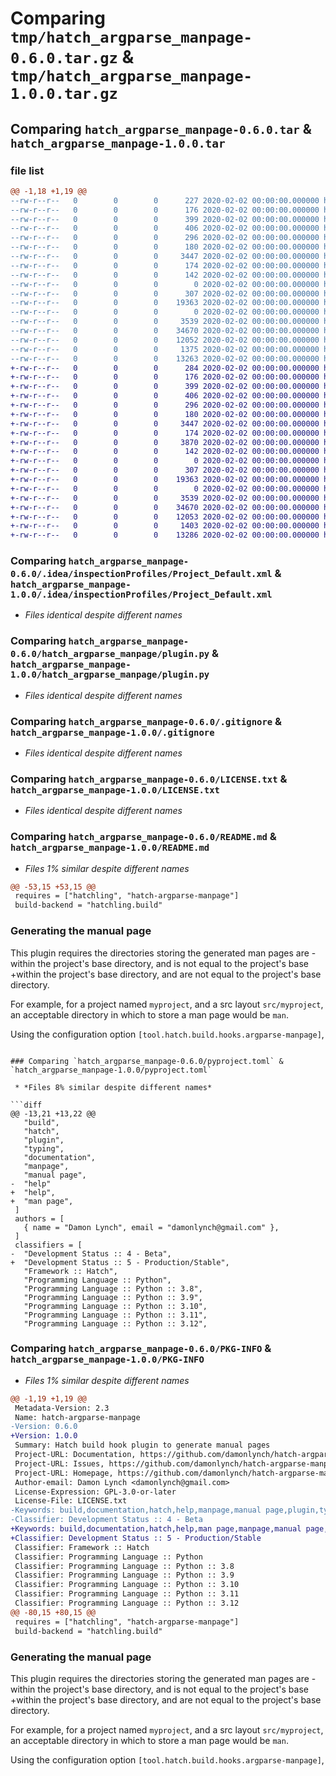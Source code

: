 # Comparing `tmp/hatch_argparse_manpage-0.6.0.tar.gz` & `tmp/hatch_argparse_manpage-1.0.0.tar.gz`

## Comparing `hatch_argparse_manpage-0.6.0.tar` & `hatch_argparse_manpage-1.0.0.tar`

### file list

```diff
@@ -1,18 +1,19 @@
--rw-r--r--   0        0        0      227 2020-02-02 00:00:00.000000 hatch_argparse_manpage-0.6.0/CHANGES.md
--rw-r--r--   0        0        0      176 2020-02-02 00:00:00.000000 hatch_argparse_manpage-0.6.0/.idea/.gitignore
--rw-r--r--   0        0        0      399 2020-02-02 00:00:00.000000 hatch_argparse_manpage-0.6.0/.idea/hatch-argparse-manpage.iml
--rw-r--r--   0        0        0      406 2020-02-02 00:00:00.000000 hatch_argparse_manpage-0.6.0/.idea/misc.xml
--rw-r--r--   0        0        0      296 2020-02-02 00:00:00.000000 hatch_argparse_manpage-0.6.0/.idea/modules.xml
--rw-r--r--   0        0        0      180 2020-02-02 00:00:00.000000 hatch_argparse_manpage-0.6.0/.idea/vcs.xml
--rw-r--r--   0        0        0     3447 2020-02-02 00:00:00.000000 hatch_argparse_manpage-0.6.0/.idea/inspectionProfiles/Project_Default.xml
--rw-r--r--   0        0        0      174 2020-02-02 00:00:00.000000 hatch_argparse_manpage-0.6.0/.idea/inspectionProfiles/profiles_settings.xml
--rw-r--r--   0        0        0      142 2020-02-02 00:00:00.000000 hatch_argparse_manpage-0.6.0/hatch_argparse_manpage/__about__.py
--rw-r--r--   0        0        0        0 2020-02-02 00:00:00.000000 hatch_argparse_manpage-0.6.0/hatch_argparse_manpage/__init__.py
--rw-r--r--   0        0        0      307 2020-02-02 00:00:00.000000 hatch_argparse_manpage-0.6.0/hatch_argparse_manpage/hooks.py
--rw-r--r--   0        0        0    19363 2020-02-02 00:00:00.000000 hatch_argparse_manpage-0.6.0/hatch_argparse_manpage/plugin.py
--rw-r--r--   0        0        0        0 2020-02-02 00:00:00.000000 hatch_argparse_manpage-0.6.0/hatch_argparse_manpage/py.typed
--rw-r--r--   0        0        0     3539 2020-02-02 00:00:00.000000 hatch_argparse_manpage-0.6.0/.gitignore
--rw-r--r--   0        0        0    34670 2020-02-02 00:00:00.000000 hatch_argparse_manpage-0.6.0/LICENSE.txt
--rw-r--r--   0        0        0    12052 2020-02-02 00:00:00.000000 hatch_argparse_manpage-0.6.0/README.md
--rw-r--r--   0        0        0     1375 2020-02-02 00:00:00.000000 hatch_argparse_manpage-0.6.0/pyproject.toml
--rw-r--r--   0        0        0    13263 2020-02-02 00:00:00.000000 hatch_argparse_manpage-0.6.0/PKG-INFO
+-rw-r--r--   0        0        0      284 2020-02-02 00:00:00.000000 hatch_argparse_manpage-1.0.0/CHANGES.md
+-rw-r--r--   0        0        0      176 2020-02-02 00:00:00.000000 hatch_argparse_manpage-1.0.0/.idea/.gitignore
+-rw-r--r--   0        0        0      399 2020-02-02 00:00:00.000000 hatch_argparse_manpage-1.0.0/.idea/hatch-argparse-manpage.iml
+-rw-r--r--   0        0        0      406 2020-02-02 00:00:00.000000 hatch_argparse_manpage-1.0.0/.idea/misc.xml
+-rw-r--r--   0        0        0      296 2020-02-02 00:00:00.000000 hatch_argparse_manpage-1.0.0/.idea/modules.xml
+-rw-r--r--   0        0        0      180 2020-02-02 00:00:00.000000 hatch_argparse_manpage-1.0.0/.idea/vcs.xml
+-rw-r--r--   0        0        0     3447 2020-02-02 00:00:00.000000 hatch_argparse_manpage-1.0.0/.idea/inspectionProfiles/Project_Default.xml
+-rw-r--r--   0        0        0      174 2020-02-02 00:00:00.000000 hatch_argparse_manpage-1.0.0/.idea/inspectionProfiles/profiles_settings.xml
+-rw-r--r--   0        0        0     3870 2020-02-02 00:00:00.000000 hatch_argparse_manpage-1.0.0/docs/hatch-argparse-manpage.3.md
+-rw-r--r--   0        0        0      142 2020-02-02 00:00:00.000000 hatch_argparse_manpage-1.0.0/hatch_argparse_manpage/__about__.py
+-rw-r--r--   0        0        0        0 2020-02-02 00:00:00.000000 hatch_argparse_manpage-1.0.0/hatch_argparse_manpage/__init__.py
+-rw-r--r--   0        0        0      307 2020-02-02 00:00:00.000000 hatch_argparse_manpage-1.0.0/hatch_argparse_manpage/hooks.py
+-rw-r--r--   0        0        0    19363 2020-02-02 00:00:00.000000 hatch_argparse_manpage-1.0.0/hatch_argparse_manpage/plugin.py
+-rw-r--r--   0        0        0        0 2020-02-02 00:00:00.000000 hatch_argparse_manpage-1.0.0/hatch_argparse_manpage/py.typed
+-rw-r--r--   0        0        0     3539 2020-02-02 00:00:00.000000 hatch_argparse_manpage-1.0.0/.gitignore
+-rw-r--r--   0        0        0    34670 2020-02-02 00:00:00.000000 hatch_argparse_manpage-1.0.0/LICENSE.txt
+-rw-r--r--   0        0        0    12053 2020-02-02 00:00:00.000000 hatch_argparse_manpage-1.0.0/README.md
+-rw-r--r--   0        0        0     1403 2020-02-02 00:00:00.000000 hatch_argparse_manpage-1.0.0/pyproject.toml
+-rw-r--r--   0        0        0    13286 2020-02-02 00:00:00.000000 hatch_argparse_manpage-1.0.0/PKG-INFO
```

### Comparing `hatch_argparse_manpage-0.6.0/.idea/inspectionProfiles/Project_Default.xml` & `hatch_argparse_manpage-1.0.0/.idea/inspectionProfiles/Project_Default.xml`

 * *Files identical despite different names*

### Comparing `hatch_argparse_manpage-0.6.0/hatch_argparse_manpage/plugin.py` & `hatch_argparse_manpage-1.0.0/hatch_argparse_manpage/plugin.py`

 * *Files identical despite different names*

### Comparing `hatch_argparse_manpage-0.6.0/.gitignore` & `hatch_argparse_manpage-1.0.0/.gitignore`

 * *Files identical despite different names*

### Comparing `hatch_argparse_manpage-0.6.0/LICENSE.txt` & `hatch_argparse_manpage-1.0.0/LICENSE.txt`

 * *Files identical despite different names*

### Comparing `hatch_argparse_manpage-0.6.0/README.md` & `hatch_argparse_manpage-1.0.0/README.md`

 * *Files 1% similar despite different names*

```diff
@@ -53,15 +53,15 @@
 requires = ["hatchling", "hatch-argparse-manpage"]
 build-backend = "hatchling.build"
 ```
 
 ### Generating the manual page
 
 This plugin requires the directories storing the generated man pages are 
-within the project's base directory, and is not equal to the project's base 
+within the project's base directory, and are not equal to the project's base 
 directory.
 
 For example, for a project named `myproject`, and a src layout
 `src/myproject`, an acceptable directory in which to store a
 man page would be `man`.
 
 Using the configuration option `[tool.hatch.build.hooks.argparse-manpage]`,
```

### Comparing `hatch_argparse_manpage-0.6.0/pyproject.toml` & `hatch_argparse_manpage-1.0.0/pyproject.toml`

 * *Files 8% similar despite different names*

```diff
@@ -13,21 +13,22 @@
   "build",
   "hatch",
   "plugin",
   "typing",
   "documentation",
   "manpage",
   "manual page",
-  "help"
+  "help",
+  "man page",
 ]
 authors = [
   { name = "Damon Lynch", email = "damonlynch@gmail.com" },
 ]
 classifiers = [
-  "Development Status :: 4 - Beta",
+  "Development Status :: 5 - Production/Stable",
   "Framework :: Hatch",
   "Programming Language :: Python",
   "Programming Language :: Python :: 3.8",
   "Programming Language :: Python :: 3.9",
   "Programming Language :: Python :: 3.10",
   "Programming Language :: Python :: 3.11",
   "Programming Language :: Python :: 3.12",
```

### Comparing `hatch_argparse_manpage-0.6.0/PKG-INFO` & `hatch_argparse_manpage-1.0.0/PKG-INFO`

 * *Files 1% similar despite different names*

```diff
@@ -1,19 +1,19 @@
 Metadata-Version: 2.3
 Name: hatch-argparse-manpage
-Version: 0.6.0
+Version: 1.0.0
 Summary: Hatch build hook plugin to generate manual pages
 Project-URL: Documentation, https://github.com/damonlynch/hatch-argparse-manpage#readme
 Project-URL: Issues, https://github.com/damonlynch/hatch-argparse-manpage/issues
 Project-URL: Homepage, https://github.com/damonlynch/hatch-argparse-manpage
 Author-email: Damon Lynch <damonlynch@gmail.com>
 License-Expression: GPL-3.0-or-later
 License-File: LICENSE.txt
-Keywords: build,documentation,hatch,help,manpage,manual page,plugin,typing
-Classifier: Development Status :: 4 - Beta
+Keywords: build,documentation,hatch,help,man page,manpage,manual page,plugin,typing
+Classifier: Development Status :: 5 - Production/Stable
 Classifier: Framework :: Hatch
 Classifier: Programming Language :: Python
 Classifier: Programming Language :: Python :: 3.8
 Classifier: Programming Language :: Python :: 3.9
 Classifier: Programming Language :: Python :: 3.10
 Classifier: Programming Language :: Python :: 3.11
 Classifier: Programming Language :: Python :: 3.12
@@ -80,15 +80,15 @@
 requires = ["hatchling", "hatch-argparse-manpage"]
 build-backend = "hatchling.build"
 ```
 
 ### Generating the manual page
 
 This plugin requires the directories storing the generated man pages are 
-within the project's base directory, and is not equal to the project's base 
+within the project's base directory, and are not equal to the project's base 
 directory.
 
 For example, for a project named `myproject`, and a src layout
 `src/myproject`, an acceptable directory in which to store a
 man page would be `man`.
 
 Using the configuration option `[tool.hatch.build.hooks.argparse-manpage]`,
```

